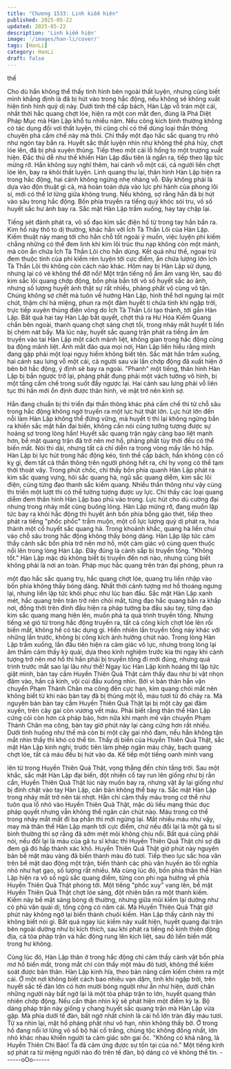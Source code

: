 ```yaml
---
title: "Chương 1533: Linh kiếm hiện"
published: 2025-05-22
updated: 2025-05-22
description: 'Linh kiếm hiện'
image: '/images/han-li/cover/'
tags: [HanLi]
category: HanLi
draft: false
---
```


thế

Cho dù hắn không thể thấy tình hình bên ngoài thất luyện, nhưng
cũng biết mình khẳng định là đã bị hút vào trong hắc động, nếu
không sẽ không xuất hiện tình hình quỷ dị này. Dưới tình thế cấp
bách, Hàn Lập vỗ trán một cái, nhất thời hắc quang chợt lóe, hiện
ra một con mắt đen, đúng là Phá Diệt Pháp Mục mà Hàn Lập khổ
tu nhiều năm.
Nếu công kích bình thường không có tác dụng đối vơi thất luyện,
thì cũng chỉ có thể dùng loại thần thông chuyên phá cấm chế này
mà thôi.
Chỉ thấy một đạo hắc sắc quang trụ nhỏ như ngón tay bắn ra.
Huyết sắc thất luyện nhìn như không thể phá hủy, chợt lóe lên, đã
bị phá xuyên thủng. Tiếp theo một cái lỗ hổng to một trượng xuất
hiện. Đắc thủ dễ như thế khiến Hàn Lập đầu tiên là ngẩn ra, tiếp
theo lập tức mừng rỡ. Hắn không suy nghĩ thêm, hai cánh vỗ một
cái, cả người liền chợt lóe lên, bay ra khỏi thất luyện. Linh quang
thu lại, thân hình Hàn Lập hiện ra trong hắc động, hai cánh không
ngừng nhẹ nhàng vỗ.
Đây không phải là dựa vào độn thuật gì cả, mà hoàn toàn dựa
vào lực phi hành của phong lôi sí, mới có thể lơ lửng giữa không
trung.
Nếu không, sợ rằng hắn đã bị hút vào sâu trong hắc động.
Bốn phía truyền ra tiếng quỷ khóc sói tru, vô số huyết sắc hư ảnh
bay ra.
Sắc mặt Hàn Lập trầm xuống, hay tay chập lại.

Tiếng sét đánh phát ra, vô số đạo kim sắc điện hồ từ trong tay
hắn bắn ra.
Kim hồ này thô to dị thường, khác hẳn với Ích Tà Thần Lôi của
Hàn Lập.
Kiếm thuật này mang tới cho hắn chỗ tốt ngoài ý muốn, việc luyện
phi kiếm chẳng những có thể đem linh khí kim lôi trúc thu nạp
không còn một mảnh, mà còn ẩn chứa Ích Tà Thần Lôi cho hắn
dùng.
Kết quả như thế, ngoại trừ đem thuộc tính của phi kiếm rèn luyện
tới cực điểm, ẩn chứa lượng lớn Ích Tà Thần Lôi thì không còn
cách nào khác.
Hôm nay bị Hàn Lập sử dụng, nhưng lại có vẻ không thể đỡ nổi!
Một trận tiếng nổ ầm ầm vang lên, sau đó kim sắc lôi quang chớp
động, bốn phía bắn tới vô số huyết sắc ảo ảnh, nhưng số lượng
huyết ảnh thật sự rất nhiều, phảng phất vô cùng vô tận. Chúng
không sợ chết mà tuôn về hướng Hàn Lập, hình thể hơi ngưng lại
một chút, thậm chí há miệng, phun ra một đám huyết ti chứa tinh
khí ngập trời, trực tiếp xuyên thủng điện võng do Ích Tà Thần Lôi
tạo thành, tới gần Hàn Lập.
Bất quá hai tay Hàn Lập bắt quyết, chợt thả ra Hư Hóa Kiếm
Quang chắn bên ngoài, thanh quang chợt sáng chợt tối, trong
nháy mắt huyết ti liền bị chém nát bấy.
Mà lúc này, huyết sắc quang trận phát ra tiếng ầm ầm truyền vào
tai Hàn Lập một cách mãnh liệt, không gian trong hắc động cũng
ba động mãnh liệt. Ánh mắt đảo qua mọi nơi, Hàn Lập liền hiểu
rằng mình đang gặp phải một loại nguy hiểm không biết tên.
Sắc mặt hắn trầm xuống, hai cánh sau lưng vỗ một cái, cả người
sau vài lần chớp động đã xuất hiện ở bên bờ hắc động, ý định sẽ
bay ra ngoài. "Phanh" một tiếng, thân hình Hàn Lập bị bắn ngược
trở lại, phảng phất đụng phải một vách tường vô hình, bị một tầng
cấm chế trong suốt đẩy ngược lại. Hai cánh sau lưng phải vỗ liên
tục thì hắn mới ổn định được thân hình, vẻ mặt trở nên kinh sợ.

Hắn đang chuẩn bị thi triển đại thần thông khác phá cấm chế thì
từ chỗ sâu trong hắc động không ngờ truyền ra một lực hút thật
lớn.
Lực hút lớn đến nỗi làm Hàn Lập không thể đứng vững, mà huyết
ti thì lại không ngừng bắn ra khiến sắc mặt hắn đại biến, không
cần nói cũng tưởng tượng được sự hoảng sợ trong lòng hắn!
Huyết sắc quang trận ngày càng bạo liệt mạnh hơn, bề mặt
quang trận đã trở nên mơ hồ, phảng phất tùy thời đều có thể biến
mất. Nói thì dài, nhưng tất cả chỉ diễn ra trong vòng mấy lần hô
hấp.
Hàn Lập bị lực hút trong hắc động kéo, tình thế cấp bách, hắn
không còn cố kỵ gì, đem tất cả thần thông trên người phóng hết
ra, chỉ hy vọng có thể tạm thời thoát vây.
Trong phút chốc, chỉ thấy bốn phía quanh Hàn Lập phát ra kim
sắc quang vựng, hôi sắc quang hà, ngũ sắc quang diễm, kim sắc
lôi điện, cùng từng đạo thanh sắc kiếm quang.
Nhiều thần thông như vậy cùng thi triển một lượt thì có thể tưởng
tượng được uy lực. Chỉ thấy các loại quang diễm đem thân hình
Hàn Lập bao phủ vào trong. Lực hút cho dù cường đại nhưng
trong nháy mắt cũng buông lỏng.
Hàn Lập mừng rỡ, đang muốn lập tức bay ra khỏi hắc động thì
huyết ảnh bốn phía bỗng gào thét, tiếp theo phát ra tiếng "phốc
phốc" trầm muộn, một cổ lực lượng quỷ dị phát ra, hóa thành một
cổ huyết sắc quang hà.
Trong khoảnh khắc, quang hà liền chui vào chỗ sâu trong hắc
động không thấy bóng dáng.
Hàn Lập lập tức cảm thấy cảnh sắc bốn phía trở nên mơ hồ, một
cảm giác vô cùng quen thuộc nổi lên trong lòng Hàn Lập. Đây
đúng là cảnh sắp bị truyền tống. "Không tốt." Hàn Lập mặc dù
không biết bị truyền đến nơi nào, nhưng cũng biết không phải là
nơi an toàn. Pháp mục hắc quang trên trán đại phóng, phun ra

một đạo hắc sắc quang trụ, hắc quang chợt lóe, quang trụ liền
nhập vào bốn phía không thấy bóng dáng. Nhất thời cảnh tượng
mơ hồ thoáng ngưng lại, nhưng liền lập tức khôi phục như lúc
ban đầu.
Sắc mặt Hàn Lập xanh mét, hắc quang trên trán trở nên chói mắt,
từng đạo hắc quang bắn ra khắp nơi, đồng thời trên đỉnh đầu hiện
ra pháp tướng ba đầu sáu tay, từng đạo kim sắc quang mang hiện
lên, muốn phá ta quá trình truyền tống.
Nhưng tiếng xé gió từ trong hắc động truyền ra, tất cả công kích
chợt lóe lên rồi biến mất, không hề có tác dụng gì.
Hiển nhiên lần truyền tống này khác với những lần trước, không
bị công kích ảnh hưởng chút nào. Trong lòng Hàn Lập trầm
xuống, lần đầu tiên hiện ra cảm giác vô lực, nhưng trong lòng lại
âm thầm cảm thấy kỳ quái, dựa theo kinh nghiệm trước kia thì
ngay khi cảnh tượng trở nên mơ hồ thì hắn phải bị truyền tống đi
mới đúng, nhưng quá trình trước mắt sao lại lâu như thế!
Ngay lúc Hàn Lập kinh hoảng thì lập tức giật mình, bàn tay cầm
Huyền Thiên Quả Thật cảm thấy đau như bị vật nhọn đâm vào,
hắn cả kinh, vội cúi đầu xuống nhìn.
Bởi vì bản thân hắn vận chuyển Phạm Thánh Chân ma công đến
cực hạn, kim quang chói mắt nên không biết từ khi nào bàn tay đã
bị thủng một lỗ, máu tươi từ đó chảy ra. Mà nguyên bản bàn tay
cầm Huyền Thiên Quả Thật lại bị một cây gai đâm xuyên, trên cây
gai còn vương vết máu.
Phải biết rằng thân thể Hàn Lập cứng cỏi còn hơn cả pháp bảo,
hơn nữa khi mạnh mẽ vận chuyển Phạm Thánh Chân ma công,
bàn tay giờ phút này lại càng cứng hơn rất nhiều.
Dưới tình huống như thế mà còn bị một cây gai nhỏ đam, nếu hắn
không tận mắt nhìn thấy thì khó có thể tin.
Thấy dị biến của Huyền Thiên Quả Thật, sắc mặt Hàn Lập kinh
nghi, trước tiên làm phép ngăn máu chảy, bạch quang chợt lóe,
tất cả máu đều bị hút vào da. Kế tiếp một tiếng oanh minh vang

lên từ trong Huyền Thiên Quả Thật, vọng thẳng đến chín tầng
trời.
Sau một khắc, sắc mặt Hàn Lập đại biến, đột nhiên cổ tay run lên
giống như bị rắn cắn, Huyền Thiên Quả Thật lúc này muốn bay
ra, nhưng vật ấy lại giống như bị đính chặt vào tay Hàn Lập, căn
bản không thể bay ra. Sắc mặt Hàn Lập trong nháy mắt trở nên
tái nhợt.
Hắn chỉ cảm thấy máu trong cơ thể như tuôn qua lỗ nhỏ vào
Huyền Thiên Quả Thật, mặc dù liều mạng thúc dục pháp quyết
nhưng vẫn không thể ngăn cản chút nào. Máu trong cơ thể trong
nháy mắt mất đi ba phần thì mới ngừng lại.
Mất nhiều máu như vậy, may mà thân thể Hàn Lập mạnh tới cực
điểm, chứ nếu đổi lại là một gã tu sĩ bình thường thì sợ rằng đã
sớm mệt mỏi không chịu nổi. Bất quá cũng phải nói, nếu đổi lại là
máu của gã tu sĩ khác thì Huyền Thiên Quả Thật chỉ sợ đã đem
gã đó hấp thành xác khô.
Huyền Thiên Quả Thật giờ phút này nguyên bản bề mặt màu
vàng đã biến thành màu đỏ tươi. Tiếp theo lục sắc hoa văn trên
bề mặt dao động một trận, biến thành các phù văn huyền ảo tối
nghĩa nhỏ như hạt gạo, số lượng rất nhiều.
Mà cùng lúc đó, bốn phía thân thể Hàn Lập hiện ra vô số ngũ sắc
quang điểm, từng con phi nga hướng về phía Huyền Thiên Quả
Thật phóng tới. Một tiếng "phốc xuy" vang lên, bề mặt Huyền
Thiên Quả Thật chợt lóe sáng, đột nhiên bắn ra một thanh kiếm.
Kiếm này bề mặt sáng bóng dị thường, nhưng giữa mũi kiếm lại
dường như có phù văn quái dị, tổng cộng có năm cái.
Mà Huyền Thiên Quả Thật giờ phút này không ngờ lại biến thành
chuôi kiếm. Hàn Lập thấy cảnh này thì không biết nói gì.
Bất quá ngay lúc kiếm này xuất hiện, huyết quang đại trận bên
ngoài dường như bị kích thích, sau khi phát ra tiếng nổ kinh thiên
động địa, cả tòa pháp trận và hắc động rung lên kịch liệt, sau đó
liền biến mất trong hư không.

Cùng lúc đó, Hàn Lập thân ở trong hắc động chỉ cảm thấy cảnh
vật bốn phía mơ hồ biến mất, trong mắt chỉ còn thấy một màu đỏ
tươi, không thể kiểm soát được bản thân.
Hàn Lập kinh hĩa, theo bản năng cầm kiếm chém ra một cái.
Ở một nơi không biết cách bao nhiêu vạn dặm, tinh khí ngập trời,
trên huyết sắc tế đàn lớn có hơn mười bóng người như ẩn như
hiện, dưới chân những người này bất ngờ lại là một tòa pháp trận
to lớn, huyết quang thản nhiên chớp động.
Nếu cẩn thận nhìn kỹ sẽ phát hiện một điểm kỳ lạ.
Bộ dáng pháp trận này giống y chang huyết sắc quang trận mà
Hàn Lập vừa gặp.
Mà phía dưới tế đàn, bất ngờ nhất chính là cái hồ lớn tràn đầy
máu tươi. Từ xa nhìn lại, mặt hồ phảng phất như vô hạn, nhìn
không thấy bờ.
Ở trong hồ đang nổi lơ lửng vô số bộ hài cố trắng, chủng tộc
không đồng nhất, lớn nhỏ khác nhau khiến người ta cảm giác sởn
gai ốc. "Không có khả năng, là Huyền Thiên Chi Bảo! Ta đã cảm
ứng được sự tồn tại của nó."
Một tiếng kinh sợ phát ra từ miệng người nào đó trên tế đàn, bộ
dáng có vẻ không thể tin.
------oOo------

